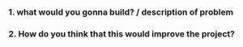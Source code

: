 ### 1. what would you gonna build? / description of problem

### 2. How do you think that this would improve the project?